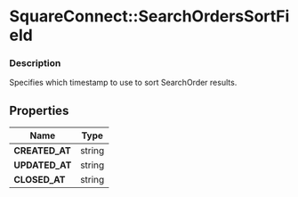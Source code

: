 # SquareConnect::SearchOrdersSortField

### Description

Specifies which timestamp to use to sort SearchOrder results.

## Properties
Name | Type
------------ | -------------
**CREATED_AT** | string
**UPDATED_AT** | string
**CLOSED_AT** | string


